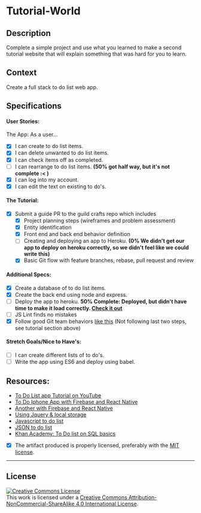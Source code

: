 # Tutorial-World
## Description

Complete a simple project and use what you learned to make a second tutorial website that will explain something that was hard for you to learn.

## Context

Create a full stack to do list web app.

## Specifications

#### User Stories:
The App: As a user...
- [X] I can create to do list items.
- [X] I can delete unwanted to do list items.
- [X] I can check items off as completed.
- [ ] I can rearrange to do list items. **(50% got half way, but it's not complete :< )**
- [X] I can log into my account.
- [X] I can edit the text on existing to do's.

#### The Tutorial:
- [X] Submit a guide PR to the guild crafts repo which includes
    - [X] Project planning steps (wireframes and problem assessment)
    - [X] Entity identification
    - [X] Front end and back end behavior definition
    - [ ] Creating and deploying an app to Heroku. **(0% We didn't get our app to deploy on heroku correctly, so we didn't feel like we could write this)**
    - [X] Basic Git flow with feature branches, rebase, pull request and review

#### Additional Specs: 
- [X] Create a database of to do list items.
- [X] Create the back end using node and express.
- [ ] Deploy the app to heroku. **50% Complete: Deployed, but didn't have time to make it load correctly. [Check it out](https://todowiggly-jacana.herokuapp.com/)**
- [ ] JS Lint finds no mistakes
- [X] Follow good Git team behaviors [like this](http://www.aimeemarieknight.com/simple-team-workflow-git/) (Not following last two steps, see tutorial section above)

#### Stretch Goals/Nice to Have's:
- [ ] I can create different lists of to do's.
- [ ] Write the app using ES6 and deploy using babel.

## Resources:
- [To Do List app Tutorial on YouTube](https://www.youtube.com/watch?v=XGOJVfOW-bo)
- [To Do Iphone App with Firebase and React Native](https://devdactic.com/react-native-firebase-todo/)
- [Another with Firebase and React Native](https://firebase.googleblog.com/2016/01/the-beginners-guide-to-react-native-and_84.html)
- [Using Jquery & local storage](https://www.sitepoint.com/building-list-jquery-local-storage/)
- [Javascript to do list](http://docs.railsbridge.org/javascript-to-do-list/javascript-to-do-list)
- [JSON to do list](http://programmers.stackexchange.com/questions/261269/database-schema-for-a-todo-list)
- [Khan Academy: To Do list on SQL basics](https://www.khanacademy.org/computing/computer-programming/sql/sql-basics/p/challenge-todo-list-database-stats)

- [X] The artifact produced is properly licensed, preferably with the [MIT license][mit-license].

---

## License 
<!-- LICENSE -->

<a rel="license" href="http://creativecommons.org/licenses/by-nc-sa/4.0/"><img alt="Creative Commons License" style="border-width:0" src="https://i.creativecommons.org/l/by-nc-sa/4.0/80x15.png" /></a>
<br />This work is licensed under a <a rel="license" href="http://creativecommons.org/licenses/by-nc-sa/4.0/">Creative Commons Attribution-NonCommercial-ShareAlike 4.0 International License</a>.

[mit-license]: https://opensource.org/licenses/MIT
